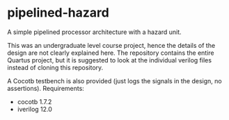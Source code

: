 # pipelined-hazard
A simple pipelined processor architecture with a hazard unit.

This was an undergraduate level course project, hence the details of the design are not clearly explained here.
The repository contains the entire Quartus project, but it is suggested to look at the individual verilog files instead of cloning this repository.

A Cocotb testbench is also provided (just logs the signals in the design, no assertions).
Requirements:
- cocotb 1.7.2
- iverilog 12.0
